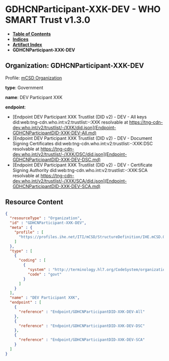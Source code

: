 # GDHCNParticipant-XXK-DEV - WHO SMART Trust v1.3.0

* [**Table of Contents**](toc.md)
* [**Indices**](indices.md)
* [**Artifact Index**](artifacts.md)
* **GDHCNParticipant-XXK-DEV**

## Organization: GDHCNParticipant-XXK-DEV

Profile: [mCSD Organization](https://profiles.ihe.net/ITI/mCSD/4.0.0/StructureDefinition-IHE.mCSD.Organization.html)

**type**: Government

**name**: DEV Participant XXK

**endpoint**: 

* [Endpoint DEV Participant XXK Trustlist (DID v2) - DEV - All keys did:web:tng-cdn.who.int:v2:trustlist:-:XXK resolvable at https://tng-cdn-dev.who.int/v2/trustlist/-/XXK/did.json](Endpoint-GDHCNParticipantDID-XXK-DEV-All.md)
* [Endpoint DEV Participant XXK Trustlist (DID v2) - DEV - Document Signing Certificates did:web:tng-cdn.who.int:v2:trustlist:-:XXK:DSC resolvable at https://tng-cdn-dev.who.int/v2/trustlist/-/XXK/DSC/did.json](Endpoint-GDHCNParticipantDID-XXK-DEV-DSC.md)
* [Endpoint DEV Participant XXK Trustlist (DID v2) - DEV - Certificate Signing Authority did:web:tng-cdn.who.int:v2:trustlist:-:XXK:SCA resolvable at https://tng-cdn-dev.who.int/v2/trustlist/-/XXK/SCA/did.json](Endpoint-GDHCNParticipantDID-XXK-DEV-SCA.md)



## Resource Content

```json
{
  "resourceType" : "Organization",
  "id" : "GDHCNParticipant-XXK-DEV",
  "meta" : {
    "profile" : [
      "https://profiles.ihe.net/ITI/mCSD/StructureDefinition/IHE.mCSD.Organization"
    ]
  },
  "type" : [
    {
      "coding" : [
        {
          "system" : "http://terminology.hl7.org/CodeSystem/organization-type",
          "code" : "govt"
        }
      ]
    }
  ],
  "name" : "DEV Participant XXK",
  "endpoint" : [
    {
      "reference" : "Endpoint/GDHCNParticipantDID-XXK-DEV-All"
    },
    {
      "reference" : "Endpoint/GDHCNParticipantDID-XXK-DEV-DSC"
    },
    {
      "reference" : "Endpoint/GDHCNParticipantDID-XXK-DEV-SCA"
    }
  ]
}

```
